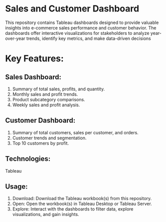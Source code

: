 # Sales and Customer Dashboard

This repository contains Tableau dashboards designed to provide valuable insights into e-commerce sales performance and customer behavior. The dashboards offer interactive visualizations for stakeholders to analyze year-over-year trends, identify key metrics, and make data-driven decisions

# Key Features:

## Sales Dashboard:
1. Summary of total sales, profits, and quantity.
2. Monthly sales and profit trends.
3. Product subcategory comparisons.
4. Weekly sales and profit analysis.
## Customer Dashboard:
1. Summary of total customers, sales per customer, and orders.
2. Customer trends and segmentation.
3. Top 10 customers by profit.

   
## Technologies:
Tableau

## Usage:
1. Download: Download the Tableau workbook(s) from this repository.
2. Open: Open the workbook(s) in Tableau Desktop or Tableau Server.
3. Explore: Interact with the dashboards to filter data, explore visualizations, and gain insights.
